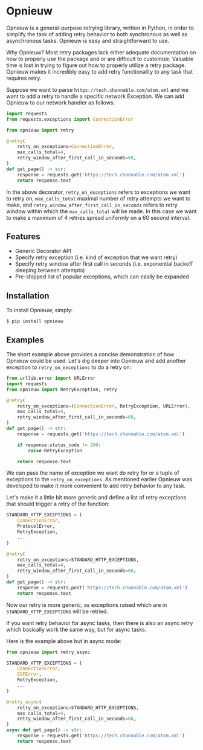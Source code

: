 Opnieuw
=========================
Opnieuw is a general-purpose retrying library, written in Python, in
order to simplify the task of adding retry behavior to both synchronous as well
as asynchronous tasks. Opnieuw is easy and straightforward to use.

Why Opnieuw? Most retry packages lack either adequate documentation on how to
properly use the package and or are difficult to customize. Valuable time is
lost in trying to figure out how to properly utilize a retry package. Opnieuw
makes it incredibly easy to add retry functionality to any task that requires
retry.

Suppose we want to parse `https://tech.channable.com/atom.xml` and we want to
add a retry to handle a specific network Exception. We can add Opnieuw to our
network handler as follows:

```python
import requests
from requests.exceptions import ConnectionError

from opnieuw import retry

@retry(
    retry_on_exceptions=ConnectionError,
    max_calls_total=4,
    retry_window_after_first_call_in_seconds=60,
)
def get_page() -> str:
    response = requests.get('https://tech.channable.com/atom.xml')
    return response.text
```

In the above decorator, `retry_on_exceptions` refers to exceptions we want to
retry on, `max_calls_total` maximal number of retry attempts we want to make,
and `retry_window_after_first_call_in_seconds` refers to retry window within
which the `max_calls_total` will be made. In this case we want to make
a maximum of 4 retries spread uniformly on a 60 second interval.

Features
--------

- Generic Decorator API
- Specify retry exception (i.e. kind of exception that we want retry)
- Specify retry window after first call in seconds (i.e. exponential backoff sleeping between attempts)
- Pre-shipped list of popular exceptions, which can easily be expanded


Installation
------------

To install Opnieuw, simply:

    $ pip install opnieuw

Examples
----------

The short example above provides a concise demonstration of how Opnieuw could
be used. Let's dig deeper into Opnieuw and add another exception to
`retry_on_exceptions` to do a retry on:

```python
from urllib.error import URLError
import requests
from opnieuw import RetryException, retry

@retry(
    retry_on_exceptions=(ConnectionError, RetryException, URLError),
    max_calls_total=4,
    retry_window_after_first_call_in_seconds=60,
)
def get_page() -> str:
    response = requests.get('https://tech.channable.com/atom.xml')

    if response.status_code != 200:
        raise RetryException

    return response.text
```

We can pass the name of exception we want do retry for or a tuple of exceptions
to the `retry_on_exceptions`. As mentioned earlier Opnieuw was developed to
make it more convenient to add retry behavior to any task.

Let's make it a little bit more generic and define a list of retry exceptions
that should trigger a retry of the function:

```python
STANDARD_HTTP_EXCEPTIONS = (
    ConnectionError,
    ProtocolError,
    RetryException,
    ...
)

@retry(
    retry_on_exceptions=STANDARD_HTTP_EXCEPTIONS,
    max_calls_total=4,
    retry_window_after_first_call_in_seconds=60,
)
def get_page() -> str:
    response = requests.post('https://tech.channable.com/atom.xml')
    return response.text
```

Now our retry is more generic, as exceptions raised which are in
`STANDARD_HTTP_EXCEPTIONS` will be retried.

If you want retry behavior for async tasks, then there is also an async retry
which basically work the same way, but for async tasks.

Here is the example above but in async mode:

```python
from opnieuw import retry_async

STANDARD_HTTP_EXCEPTIONS = (
    ConnectionError,
    EOFError,
    RetryException,
    ...
)

@retry_async(
    retry_on_exceptions=STANDARD_HTTP_EXCEPTIONS,
    max_calls_total=4,
    retry_window_after_first_call_in_seconds=60,
)
async def get_page() -> str:
    response = requests.get('https://tech.channable.com/atom.xml')
    return response.text
```
